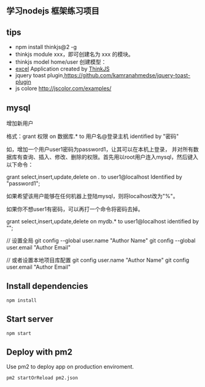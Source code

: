 ## 学习nodejs 框架练习项目
## tips
- npm install thinkjs@2 -g
- thinkjs module xxx，即可创建名为 xxx 的模块。
- thinkjs model home/user 创建模型：
- [excel](https://www.npmjs.com/package/excel-export)
Application created by [ThinkJS](http://www.thinkjs.org)
- jquery toast plugin,https://github.com/kamranahmedse/jquery-toast-plugin 
- js colore http://jscolor.com/examples/
## mysql
增加新用户

   格式：grant 权限 on 数据库.* to 用户名@登录主机 identified by "密码"

   如，增加一个用户user1密码为password1，让其可以在本机上登录， 并对所有数  据库有查询、插入、修改、删除的权限。首先用以root用户连入mysql，然后键入以下命令：

   grant select,insert,update,delete on *.* to user1@localhost Identified by "password1";

如果希望该用户能够在任何机器上登陆mysql，则将localhost改为"%"。

如果你不想user1有密码，可以再打一个命令将密码去掉。

grant select,insert,update,delete on mydb.* to user1@localhost identified by "";


// 设置全局
git config --global user.name "Author Name"
git config --global user.email "Author Email"
 
// 或者设置本地项目库配置
git config user.name "Author Name"
git config user.email "Author Email"

## Install dependencies

```
npm install
```

## Start server

```
npm start
```

## Deploy with pm2

Use pm2 to deploy app on production enviroment.

```
pm2 startOrReload pm2.json
```